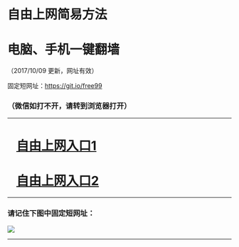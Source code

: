 ﻿# 自由上网简易方法

# 电脑、手机一键翻墙

（2017/10/09 更新，网址有效）

固定短网址：https://git.io/free99

### （微信如打不开，请转到浏览器打开）


***





# &nbsp;&nbsp; <a href="http://ft464810856.fwq-tz-1001.info/fwqtz01.html?t=10090017260 " target="_blank">自由上网入口1</a>
# &nbsp;&nbsp; <a href="http://ft293377761.fwq-tz-1002.info/fwqtz02.html?t=100900123776 " target="_blank">自由上网入口2</a>
***

### 请记住下图中固定短网址：

<img src="https://s3-us-west-2.amazonaws.com/fwq-1001/yjfq-20170905okok.png" /> 


***

